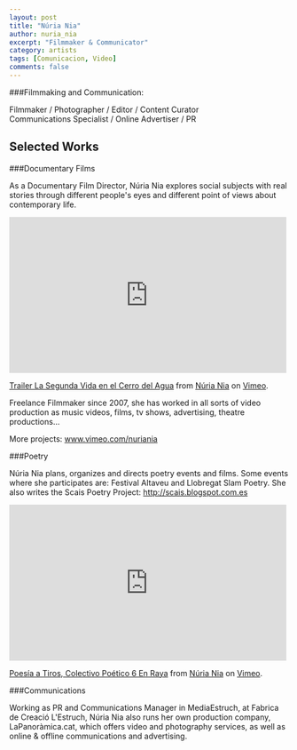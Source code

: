 ```yaml
---
layout: post
title: "Núria Nia"
author: nuria_nia
excerpt: "Filmmaker & Communicator"
category: artists
tags: [Comunicacion, Video]
comments: false
---
```


###Filmmaking and Communication: 

Filmmaker / Photographer / Editor / Content Curator  
Communications Specialist / Online Advertiser / PR

## Selected Works 

###Documentary Films 

As a Documentary Film Director, Núria Nia explores social subjects with real stories through different people's eyes and different point of views about contemporary life. 

<iframe src="https://player.vimeo.com/video/33671051" width="500" height="281" frameborder="0" webkitallowfullscreen mozallowfullscreen allowfullscreen></iframe> <p><a href="https://vimeo.com/33671051">Trailer La Segunda Vida en el Cerro del Agua</a> from <a href="https://vimeo.com/nuriania">N&uacute;ria Nia</a> on <a href="https://vimeo.com">Vimeo</a>.</p>



Freelance Filmmaker since 2007, she has worked in all sorts of video production as music videos, films, tv shows, advertising, theatre productions... 

More projects: www.vimeo.com/nuriania

###Poetry 

Núria Nia plans, organizes and directs poetry events and films. Some events where she participates are: Festival Altaveu and Llobregat Slam Poetry. She also writes the Scais Poetry Project: http://scais.blogspot.com.es 

<iframe src="https://player.vimeo.com/video/88745668" width="500" height="281" frameborder="0" webkitallowfullscreen mozallowfullscreen allowfullscreen></iframe> <p><a href="https://vimeo.com/88745668">Poes&iacute;a a Tiros, Colectivo Po&eacute;tico 6 En Raya</a> from <a href="https://vimeo.com/nuriania">N&uacute;ria Nia</a> on <a href="https://vimeo.com">Vimeo</a>.</p>


###Communications

Working as PR and Communications Manager in MediaEstruch, at Fabrica de Creació L'Estruch, Núria Nia also runs her own production company, LaPanoràmica.cat, which offers video and photography services, as well as online & offline communications and advertising. 


